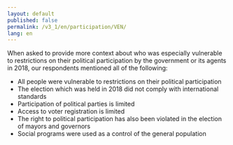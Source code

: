 ```yaml
---
layout: default
published: false
permalink: /v3_1/en/participation/VEN/
lang: en
---
```


When asked to provide more context about who was especially vulnerable to restrictions on their political participation by the government or its agents in 2018, our respondents mentioned all of the following:
-	All people were vulnerable to restrictions on their political participation
-	The election which was held in 2018 did not comply with international standards
-	Participation of political parties is limited
-	Access to voter registration is limited
-	The right to political participation has also been violated in the election of mayors and governors
-	Social programs were used as a control of the general population

